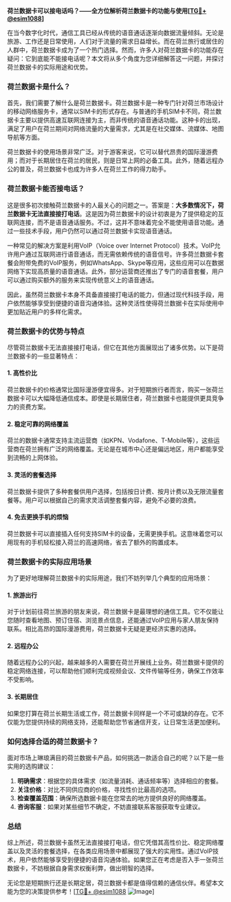 **荷兰数据卡可以接电话吗？——全方位解析荷兰数据卡的功能与使用[[TG💪+ @esim1088](https://t.me/s/esim1088)]**

在当今数字化时代，通信工具已经从传统的语音通话逐渐向数据流量倾斜。无论是旅游、工作还是日常使用，人们对于流量的需求日益增长。而在荷兰旅行或居住的人群中，荷兰数据卡成为了一个热门选择。然而，许多人对荷兰数据卡的功能存在疑问：它到底能不能接电话呢？本文将从多个角度为您详细解答这一问题，并探讨荷兰数据卡的实际用途和优势。

### 荷兰数据卡是什么？

首先，我们需要了解什么是荷兰数据卡。荷兰数据卡是一种专门针对荷兰市场设计的移动网络服务卡，通常以SIM卡的形式存在。与普通的手机SIM卡不同，荷兰数据卡主要以提供高速互联网连接为主，而非传统的语音通话功能。这种卡的出现，满足了用户在荷兰期间对网络流量的大量需求，尤其是在社交媒体、流媒体、地图导航等方面。

荷兰数据卡的使用场景非常广泛。对于游客来说，它可以替代昂贵的国际漫游费用；而对于长期居住在荷兰的居民，则是日常上网的必备工具。此外，随着远程办公的普及，荷兰数据卡也成为许多人在荷兰工作的得力助手。

### 荷兰数据卡能否接电话？

这是很多初次接触荷兰数据卡的人最关心的问题之一。答案是：**大多数情况下，荷兰数据卡无法直接接打电话**。这是因为荷兰数据卡的设计初衷是为了提供稳定的互联网连接，而不是语音通话服务。不过，这并不意味着完全不能使用语音功能。通过一些技术手段，用户仍然可以通过荷兰数据卡实现语音通话。

一种常见的解决方案是利用VoIP（Voice over Internet Protocol）技术。VoIP允许用户通过互联网进行语音通话，而无需依赖传统的语音信号。许多荷兰数据卡套餐会附带免费的VoIP服务，例如WhatsApp、Skype等应用，这些应用可以在数据网络下实现高质量的语音通话。此外，部分运营商还推出了专门的语音套餐，用户可以通过购买额外的服务来实现传统意义上的语音通话。

因此，虽然荷兰数据卡本身不具备直接接打电话的能力，但通过现代科技手段，用户依然能够享受到便捷的语音沟通体验。这种灵活性使得荷兰数据卡在实际使用中更加贴近用户的多样化需求。

### 荷兰数据卡的优势与特点

尽管荷兰数据卡无法直接接打电话，但它在其他方面展现出了诸多优势。以下是荷兰数据卡的一些显著特点：

#### 1. **高性价比**
   荷兰数据卡的价格通常比国际漫游便宜得多。对于短期旅行者而言，购买一张荷兰数据卡可以大幅降低通信成本。即使是长期居住者，荷兰数据卡也能提供更具竞争力的资费方案。

#### 2. **稳定可靠的网络覆盖**
   荷兰的数据卡通常支持主流运营商（如KPN、Vodafone、T-Mobile等），这些运营商在荷兰拥有广泛的网络覆盖。无论是在城市中心还是偏远地区，用户都能享受到流畅的上网体验。

#### 3. **灵活的套餐选择**
   荷兰数据卡提供了多种套餐供用户选择，包括按日计费、按月计费以及无限流量套餐等。用户可以根据自己的需求灵活调整套餐内容，避免不必要的浪费。

#### 4. **免去更换手机的烦恼**
   荷兰数据卡可以直接插入任何支持SIM卡的设备，无需更换手机。这意味着您可以用现有的手机轻松接入荷兰的高速网络，省去了额外的购置成本。

### 荷兰数据卡的实际应用场景

为了更好地理解荷兰数据卡的实际用途，我们不妨列举几个典型的应用场景：

#### 1. **旅游出行**
   对于计划前往荷兰旅游的朋友来说，荷兰数据卡是最理想的通信工具。它不仅能让您随时查看地图、预订住宿、浏览景点信息，还能通过VoIP应用与家人朋友保持联系。相比高昂的国际漫游费用，荷兰数据卡无疑是更经济实惠的选择。

#### 2. **远程办公**
   随着远程办公的兴起，越来越多的人需要在荷兰开展线上业务。荷兰数据卡提供的稳定网络连接，可以帮助他们顺利完成视频会议、文件传输等任务，确保工作效率不受影响。

#### 3. **长期居住**
   如果您打算在荷兰长期生活或工作，荷兰数据卡同样是一个不可或缺的存在。它不仅能为您提供持续的网络支持，还能帮助您节省通信开支，让日常生活更加便利。

### 如何选择合适的荷兰数据卡？

面对市场上琳琅满目的荷兰数据卡产品，如何挑选一款适合自己的呢？以下是一些实用的选购建议：

1. **明确需求**：根据您的具体需求（如流量消耗、通话频率等）选择相应的套餐。
2. **关注价格**：对比不同供应商的价格，寻找性价比最高的选项。
3. **检查覆盖范围**：确保所选数据卡能在您常去的地方提供良好的网络覆盖。
4. **咨询客服**：如果对某些细节不确定，不妨直接联系客服获取专业建议。

### 总结

综上所述，荷兰数据卡虽然无法直接接打电话，但它凭借其高性价比、稳定网络覆盖以及灵活的套餐选择，在各类应用场景中都展现了强大的实用性。通过VoIP技术，用户依然能够享受到便捷的语音沟通体验。如果您正在考虑是否入手一张荷兰数据卡，不妨根据自身需求权衡利弊，做出明智的选择。

无论您是短期旅行还是长期定居，荷兰数据卡都是值得信赖的通信伙伴。希望本文能为您的决策提供参考！[[TG💪+ @esim1088](https://t.me/s/esim1088) ![Image](https://i.postimg.cc/4NQfJmqS/Snipaste-2025-05-13-00-14-12.png)]
